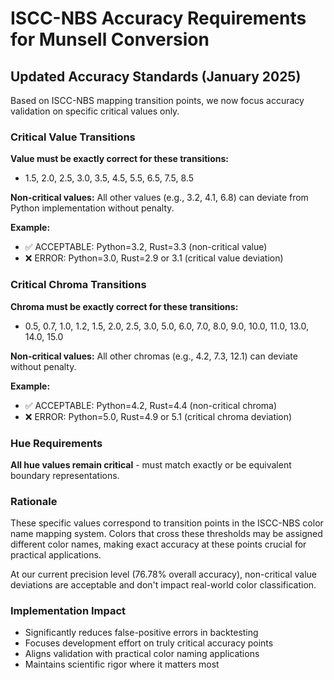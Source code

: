 # ISCC-NBS Accuracy Requirements for Munsell Conversion

## Updated Accuracy Standards (January 2025)

Based on ISCC-NBS mapping transition points, we now focus accuracy validation on specific critical values only.

### Critical Value Transitions
**Value must be exactly correct for these transitions:**
- 1.5, 2.0, 2.5, 3.0, 3.5, 4.5, 5.5, 6.5, 7.5, 8.5

**Non-critical values:** All other values (e.g., 3.2, 4.1, 6.8) can deviate from Python implementation without penalty.

**Example:**
- ✅ ACCEPTABLE: Python=3.2, Rust=3.3 (non-critical value)
- ❌ ERROR: Python=3.0, Rust=2.9 or 3.1 (critical value deviation)

### Critical Chroma Transitions  
**Chroma must be exactly correct for these transitions:**
- 0.5, 0.7, 1.0, 1.2, 1.5, 2.0, 2.5, 3.0, 5.0, 6.0, 7.0, 8.0, 9.0, 10.0, 11.0, 13.0, 14.0, 15.0

**Non-critical values:** All other chromas (e.g., 4.2, 7.3, 12.1) can deviate without penalty.

**Example:**
- ✅ ACCEPTABLE: Python=4.2, Rust=4.4 (non-critical chroma)  
- ❌ ERROR: Python=5.0, Rust=4.9 or 5.1 (critical chroma deviation)

### Hue Requirements
**All hue values remain critical** - must match exactly or be equivalent boundary representations.

### Rationale
These specific values correspond to transition points in the ISCC-NBS color name mapping system. Colors that cross these thresholds may be assigned different color names, making exact accuracy at these points crucial for practical applications.

At our current precision level (76.78% overall accuracy), non-critical value deviations are acceptable and don't impact real-world color classification.

### Implementation Impact
- Significantly reduces false-positive errors in backtesting
- Focuses development effort on truly critical accuracy points
- Aligns validation with practical color naming applications
- Maintains scientific rigor where it matters most